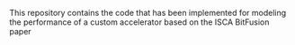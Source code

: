 This repository contains the code that has been implemented for modeling the performance of a custom accelerator based on the ISCA BitFusion paper
